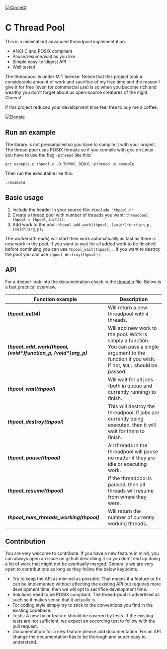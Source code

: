 [![CircleCI](https://circleci.com/gh/Pithikos/C-Thread-Pool.svg?style=svg)](https://circleci.com/gh/Pithikos/C-Thread-Pool)

# C Thread Pool

This is a minimal but advanced threadpool implementation.

  * ANCI C and POSIX compliant
  * Pause/resume/wait as you like
  * Simple easy-to-digest API
  * Well tested

The threadpool is under MIT license. Notice that this project took a considerable amount of work and sacrifice of my free time and the reason I give it for free (even for commercial use) is so when you become rich and wealthy you don't forget about us open-source creatures of the night. Cheers!

If this project reduced your development time feel free to buy me a coffee.

[![Donate](https://www.paypal.com/en_US/i/btn/x-click-but21.gif)](https://www.paypal.me/seferidis)


## Run an example

The library is not precompiled so you have to compile it with your project. The thread pool
uses POSIX threads so if you compile with gcc on Linux you have to use the flag `-pthread` like this:

    gcc example.c thpool.c -D THPOOL_DEBUG -pthread -o example


Then run the executable like this:

    ./example


## Basic usage

1. Include the header in your source file: `#include "thpool.h"`
2. Create a thread pool with number of threads you want: `threadpool thpool = thpool_init(4);`
3. Add work to the pool: `thpool_add_work(thpool, (void*)function_p, (void*)arg_p);`

The workers(threads) will start their work automatically as fast as there is new work
in the pool. If you want to wait for all added work to be finished before continuing
you can use `thpool_wait(thpool);`. If you want to destroy the pool you can use
`thpool_destroy(thpool);`.


## API

For a deeper look into the documentation check in the [thpool.h](https://github.com/Pithikos/C-Thread-Pool/blob/master/thpool.h) file. Below is a fast practical overview.

| Function example                | Description                                                         |
|---------------------------------|---------------------------------------------------------------------|
| ***thpool_init(4)***            | Will return a new threadpool with `4` threads.                        |
| ***thpool_add_work(thpool, (void&#42;)function_p, (void&#42;)arg_p)*** | Will add new work to the pool. Work is simply a function. You can pass a single argument to the function if you wish. If not, `NULL` should be passed. |
| ***thpool_wait(thpool)***       | Will wait for all jobs (both in queue and currently running) to finish. |
| ***thpool_destroy(thpool)***    | This will destroy the threadpool. If jobs are currently being executed, then it will wait for them to finish. |
| ***thpool_pause(thpool)***      | All threads in the threadpool will pause no matter if they are idle or executing work. |
| ***thpool_resume(thpool)***      | If the threadpool is paused, then all threads will resume from where they were.   |
| ***thpool_num_threads_working(thpool)***  | Will return the number of currently working threads.   |


## Contribution

You are very welcome to contribute. If you have a new feature in mind, you can always open an issue on github describing it so you don't end up doing a lot of work that might not be eventually merged. Generally we are very open to contributions as long as they follow the below keypoints.

* Try to keep the API as minimal as possible. That means if a feature or fix can be implemented without affecting the existing API but requires more development time, then we will opt to sacrifice development time.
* Solutions need to be POSIX compliant. The thread-pool is advertised as such so it makes sense that it actually is.
* For coding style simply try to stick to the conventions you find in the existing codebase.
* Tests: A new fix or feature should be covered by tests. If the existing tests are not sufficient, we expect an according test to follow with the pull request.
* Documentation: for a new feature please add documentation. For an API change the documentation has to be thorough and super easy to understand.
